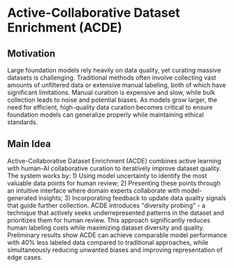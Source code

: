 # Active-Collaborative Dataset Enrichment (ACDE)

## Motivation
Large foundation models rely heavily on data quality, yet curating massive datasets is challenging. Traditional methods often involve collecting vast amounts of unfiltered data or extensive manual labeling, both of which have significant limitations. Manual curation is expensive and slow, while bulk collection leads to noise and potential biases. As models grow larger, the need for efficient, high-quality data curation becomes critical to ensure foundation models can generalize properly while maintaining ethical standards.

## Main Idea
Active-Collaborative Dataset Enrichment (ACDE) combines active learning with human-AI collaborative curation to iteratively improve dataset quality. The system works by: 1) Using model uncertainty to identify the most valuable data points for human review; 2) Presenting these points through an intuitive interface where domain experts collaborate with model-generated insights; 3) Incorporating feedback to update data quality signals that guide further collection. ACDE introduces "diversity probing" - a technique that actively seeks underrepresented patterns in the dataset and prioritizes them for human review. This approach significantly reduces human labeling costs while maximizing dataset diversity and quality. Preliminary results show ACDE can achieve comparable model performance with 40% less labeled data compared to traditional approaches, while simultaneously reducing unwanted biases and improving representation of edge cases.